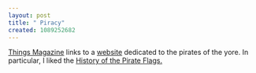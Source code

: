 ```yaml
--- 
layout: post
title: " Piracy"
created: 1089252682
---
```

<a href="http://www.thingsmagazine.net">Things Magazine</a> links to a <a href="http://www.kipar.org/society/author/pirates-history/">website</a> dedicated to the pirates of the yore.  In particular, I liked the <a href="http://www.kipar.org/society/author/pirates-history/pirate-flags.html">History of the Pirate Flags.</a>
